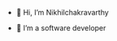 - 👋 Hi, I’m Nikhilchakravarthy
- 👀 I’m a software developer


  
  
  
  #


<!---
Nikhilchakravarthy1303/Nikhilchakravarthy1303 is a ✨ special ✨ repository because its `README.md` (this file) appears on your GitHub profile.
You can click the Preview link to take a look at your changes.
--->
